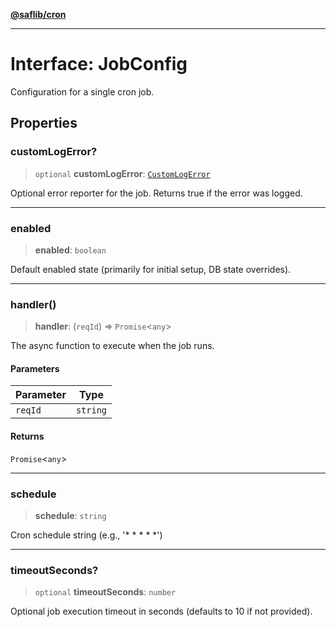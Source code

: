 [**@saflib/cron**](../index.md)

---

# Interface: JobConfig

Configuration for a single cron job.

## Properties

### customLogError?

> `optional` **customLogError**: [`CustomLogError`](../type-aliases/CustomLogError.md)

Optional error reporter for the job. Returns true if the error was logged.

---

### enabled

> **enabled**: `boolean`

Default enabled state (primarily for initial setup, DB state overrides).

---

### handler()

> **handler**: (`reqId`) => `Promise`\<`any`\>

The async function to execute when the job runs.

#### Parameters

| Parameter | Type     |
| --------- | -------- |
| `reqId`   | `string` |

#### Returns

`Promise`\<`any`\>

---

### schedule

> **schedule**: `string`

Cron schedule string (e.g., '\* \* \* \* \*')

---

### timeoutSeconds?

> `optional` **timeoutSeconds**: `number`

Optional job execution timeout in seconds (defaults to 10 if not provided).
